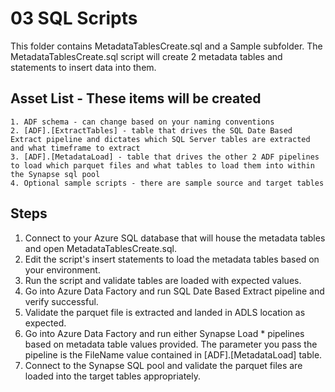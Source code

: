 
# 03 SQL Scripts
This folder contains MetadataTablesCreate.sql and a Sample subfolder.  The MetadataTablesCreate.sql script will create 2 metadata tables and statements to insert data into them.  

## Asset List - These items will be created 
	1. ADF schema - can change based on your naming conventions
	2. [ADF].[ExtractTables] - table that drives the SQL Date Based Extract pipeline and dictates which SQL Server tables are extracted and what timeframe to extract
	3. [ADF].[MetadataLoad] - table that drives the other 2 ADF pipelines to load which parquet files and what tables to load them into within the Synapse sql pool 
  	4. Optional sample scripts - there are sample source and target tables 

	
## Steps 
  1. Connect to your Azure SQL database that will house the metadata tables and open MetadataTablesCreate.sql.  
  2. Edit the script's insert statements to load the metadata tables based on your environment. 
  3. Run the script and validate tables are loaded with expected values. 
  4. Go into Azure Data Factory and run SQL Date Based Extract pipeline and verify successful. 
  5. Validate the parquet file is extracted and landed in ADLS location as expected. 
  6. Go into Azure Data Factory and run either Synapse Load * pipelines based on metadata table values provided.  The parameter you pass the pipeline is the FileName value contained in [ADF].[MetadataLoad] table.  
  7. Connect to the Synapse SQL pool and validate the parquet files are loaded into the target tables appropriately.  
  

  
